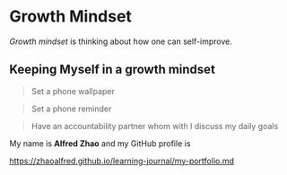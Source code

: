 Growth Mindset
=================
*Growth mindset* is thinking about how one can self-improve.

## Keeping Myself in a growth mindset

> Set a phone wallpaper

> Set a phone reminder

> Have an accountability partner whom with I discuss my daily goals

My name is __Alfred Zhao__ and my GitHub profile is 

https://zhaoalfred.github.io/learning-journal/my-portfolio.md
